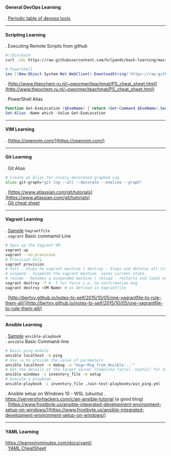 #### General DevOps Learning
. [Periodic table of devops tools](periodic-table-of-devops-tools-v3.pdf)

-------------------------------------------
#### Scripting Learning
. Executing Remote Scripts from github

```bash
#!/bin/bash
curl -sSL https://raw.githubusercontent.com/hclpandv/bash-learning/master/colors.sh | bash
```
```powershell
# PowerShell
iex ((New-Object System.Net.WebClient).DownloadString('https://raw.githubusercontent.com/hclpandv/devops-cheatsheet/master/demo.ps1'))
```
. [http://www.theochem.ru.nl/~pwormer/teachmat/PS_cheat_sheet.html](http://www.theochem.ru.nl/~pwormer/teachmat/PS_cheat_sheet.html)

. PowerShell Alias

```powershell
Function Get-ExeLocation ($ExeName) { return (Get-Command $ExeName).Source }
Set-Alias -Name which -Value Get-ExeLocation
```
-------------------------------------------
#### VIM Learning  
. [https://openvim.com/](https://openvim.com/)

-------------------------------------------
#### Git Learning
. Git Alias

```bash
# Create an Alias for nicely decorated graphed Log
alias git-graph="git log --all --decorate --oneline --graph"
```
. [https://www.atlassian.com/git/tutorials](https://www.atlassian.com/git/tutorials)  
. [Git cheat sheet](atlassian-git-cheatsheet.pdf)

-------------------------------------------
#### Vagrant Learning
. [Sample](sample-vagrant-file.md) `Vagrantfile`  
. `vagrant` Basic commamd-Line  

```bash
# Spin up the Vagrant VM
vagrant up
vagrant --no-provision
# Provision Only
vagrant provision
# halt - Stops he vagrant machine | destroy - Stops and deletes all traces of the vagrant machine 
# suspend - Suspends the vagrant machine. saves current state.
# resume - Resumes a suspended machine | reload - restarts and loads new Vagrantfile config
vagrant destroy -f # -f for force i.e. no confirmation msg
vagrant destroy <VM Name> # as defined in Vagrantfile
```  
. [http://bertvv.github.io/notes-to-self/2015/10/05/one-vagrantfile-to-rule-them-all/](http://bertvv.github.io/notes-to-self/2015/10/05/one-vagrantfile-to-rule-them-all/)

-------------------------------------------
#### Ansible Learning
. [Sample](sample-ansible-playbook.md) `ansible-playbook`  
. `ansible` Basic Command-line  

```bash
# Basic ping module
ansible localhost -m ping
# Use -a to provide the value of parameters
ansible localhost -m debug -a "msg='Msg from Ansible...'"
# Get the details of the target server (Complete facts). Usefull for hacks
ansible windows -i inventory_file -m setup
# Execute a playbook
ansible-playbook -i inventory_file ./win-test-playbooks/win_ping.yml
```
. Ansible setup on Windows 10 - WSL (ubuntu) 
. https://serversforhackers.com/c/an-ansible-tutorial (a good blog)  
. [https://www.frostbyte.us/ansible-integrated-development-environment-setup-on-windows/](https://www.frostbyte.us/ansible-integrated-development-environment-setup-on-windows/)

----------------------------------------------
#### YAML Learning
https://learnxinyminutes.com/docs/yaml/  
. [YAML CheatSheet](yaml-cheatsheet.md) 
